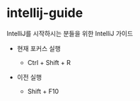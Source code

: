 # intellij-guide
IntelliJ를 시작하시는 분들을 위한 IntelliJ 가이드

- 현재 포커스 실행 
  - Ctrl + Shift + R
  
- 이전 실행
  - Shift + F10